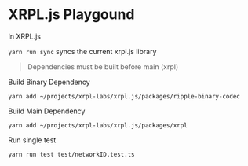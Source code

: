 # XRPL.js Playgound

In XRPL.js

`yarn run sync` syncs the current xrpl.js library

> Dependencies must be built before main (xrpl)

Build Binary Dependency

`yarn add ~/projects/xrpl-labs/xrpl.js/packages/ripple-binary-codec`

Build Main Dependency

`yarn add ~/projects/xrpl-labs/xrpl.js/packages/xrpl`

Run single test

`yarn run test test/networkID.test.ts`
